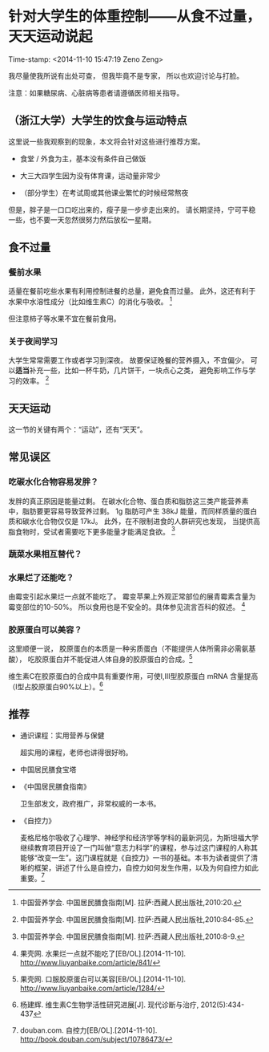 # 针对大学生的体重控制——从食不过量，天天运动说起

Time-stamp: \<2014-11-10 15:47:19 Zeno Zeng\>

我尽量使我所说有出处可查，
但我毕竟不是专家，
所以也欢迎讨论与打脸。

注意：如果糖尿病、心脏病等患者请遵循医师相关指导。

## （浙江大学）大学生的饮食与运动特点

这里说一些我观察到的现象，本文将会针对这些进行推荐方案。

- 食堂 / 外食为主，基本没有条件自己做饭

- 大三大四学生因为没有体育课，运动量非常少

- （部分学生）在考试周或其他课业繁忙的时候经常熬夜

但是，胖子是一口口吃出来的，瘦子是一步步走出来的。
请长期坚持，宁可平稳一些，也不要一天忽然很努力然后放松一星期。

## 食不过量

### 餐前水果

适量在餐前吃些水果有利用控制进餐的总量，避免食而过量。
此外，这还有利于水果中水溶性成分（比如维生素C）的消化与吸收。
[^餐前水果]

但注意柿子等水果不宜在餐前食用。

[^餐前水果]: 中国营养学会. 中国居民膳食指南[M]. 拉萨:西藏人民出版社,2010:20.

### 关于夜间学习

大学生常常需要工作或者学习到深夜。
故要保证晚餐的营养摄入，不宜偏少。
可以**适当**补充一些，比如一杯牛奶，几片饼干，一块点心之类，
避免影响工作与学习的效率。
[^夜间]

[^夜间]: 中国营养学会. 中国居民膳食指南[M]. 拉萨:西藏人民出版社,2010:84-85.

## 天天运动

这一节的关键有两个：“运动”，还有“天天”。

## 常见误区

### 吃碳水化合物容易发胖？

发胖的真正原因是能量过剩。
在碳水化合物、蛋白质和脂肪这三类产能营养素中，脂肪要更容易导致营养过剩。
1g 脂肪可产生 38kJ 能量，而同样质量的蛋白质和碳水化合物仅仅是 17kJ。
此外，在不限制进食的人群研究也发现，
当提供高脂食物时，受试者需要吃下更多能量才能满足食欲。
[^碳水化合物]

[^碳水化合物]: 中国营养学会. 中国居民膳食指南[M]. 拉萨:西藏人民出版社,2010:8-9.

### 蔬菜水果相互替代？

### 水果烂了还能吃？

由霉变引起水果烂一点就不能吃了。
霉变苹果上外观正常部位的展青霉素含量为霉变部位的10-50%。
所以食用也是不安全的。具体参见流言百科的叙述。
[^水果烂一点就不能吃了]

[^水果烂一点就不能吃了]: 果壳网. 水果烂一点就不能吃了[EB/OL].[2014-11-10]. http://www.liuyanbaike.com/article/841/

### 胶原蛋白可以美容？

这里顺便一说，
胶原蛋白的本质是一种劣质蛋白（不能提供人体所需非必需氨基酸），
吃胶原蛋白并不能促进人体自身的胶原蛋白的合成。[^口服胶原蛋白可以美容]

维生素C在胶原蛋白的合成中具有重要作用，可使I,III型胶原蛋白 mRNA 含量提高（I型占胶原蛋白90%以上）。[^维生素C生物学活性研究进展]

[^口服胶原蛋白可以美容]: 果壳网. 口服胶原蛋白可以美容[EB/OL].[2014-11-10]. http://www.liuyanbaike.com/article/1284/

[^维生素C生物学活性研究进展]: 杨建辉. 维生素C生物学活性研究进展[J]. 现代诊断与治疗, 2012(5):434-437

## 推荐

- 通识课程：实用营养与保健

    超实用的课程，老师也讲得很好哟。

- 中国居民膳食宝塔

- 《中国居民膳食指南》

    卫生部发文，政府推广，非常权威的一本书。

- 《自控力》

    麦格尼格尔吸收了心理学、神经学和经济学等学科的最新洞见，为斯坦福大学继续教育项目开设了一门叫做“意志力科学”的课程，参与过这门课程的人称其能够“改变一生”。这门课程就是《自控力》一书的基础。本书为读者提供了清晰的框架，讲述了什么是自控力，自控力如何发生作用，以及为何自控力如此重要。[^自控力]

[^自控力]: douban.com. 自控力[EB/OL].[2014-11-10]. http://book.douban.com/subject/10786473/
